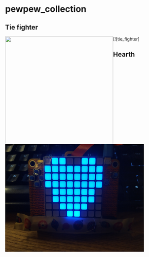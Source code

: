# pewpew_collection


## Tie fighter
[![tie_fighter]<img align="left" width="350" height="350" src="src/tie_fighter.mp4"/>


 ## Hearth
 
<img align="left" width="450" height="350" src="src/hearth.jpg"/>
